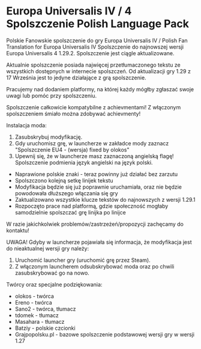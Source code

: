 # Europa Universalis IV / 4 Spolszczenie Polish Language Pack

Polskie Fanowskie spolszczenie do gry Europa Universalis IV / Polish Fan Translation for Europa Universalis IV
Spolszczenie do najnowszej wersji Europa Universalis 4 1.29.2.
Spolszczenie jest ciągle aktualizowane.

Aktualnie spolszczenie posiada najwięcej przetłumaczonego tekstu ze wszystkich dostępnych w internecie spolszczeń.
Od aktualizacji gry 1.29 z 17 Września jest to jedyne działające z grą spolszczenie.

Pracujemy nad dodaniem platformy, na której każdy mógłby zgłaszać swoje uwagi lub pomóc przy spolszczeniu.

Spolszczenie całkowicie kompatybilne z achievmentami! Z włączonym spolszczeniem śmiało można zdobywać achievmenty!

Instalacja moda:
1. Zasubskrybuj modyfikację.
2. Gdy uruchomisz grę, w launcherze w zakładce mody zaznacz "Spolszczenie EU4 - (wersja) fixed by olokos"
3. Upewnij się, że w launcherze masz zaznaczoną angielską flagę! Spolszczenie podmienia język angielski na język polski.

- Naprawione polskie znaki - teraz powinny już działać bez zarzutu
- Spolszczono kolejną setkę linijek tekstu
- Modyfikacja będzie się już poprawnie uruchamiała, oraz nie będzie powodowała dłuższego włączania się gry
- Zaktualizowano wszystkie klucze tekstów do najnowszych z wersji 1.29.1
- Rozpoczęto prace nad platformą, gdzie społeczność mogłaby samodzielnie spolszczać grę linijka po linijce

W razie jakichkolwiek problemów/zastrzeżeń/propozycji zachęcamy do kontaktu!

UWAGA! Gdyby w launcherze pojawiała się informacja, że modyfikacja jest do nieaktualnej wersji gry należy:
1. Uruchomić launcher gry (uruchomić grę przez Steam).
2. Z włączonym launcherem odsubskrybować moda oraz po chwili zasubskrybować go na nowo.

Twórcy oraz specjalne podziękowania:
- olokos - twórca
- Ereno - twórca
- Sano2 - twórca, tłumacz
- tdomek - tłumacz
- Masahara - tłumacz
- Batziy - polskie czcionki
- Grajpopolsku.pl - bazowe spolszczenie podstawowej wersji gry w wersji 1.27
